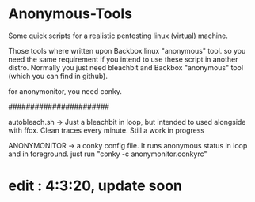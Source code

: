 # Anonymous-Tools

Some quick scripts for a realistic pentesting linux (virtual) machine.

Those tools where written upon Backbox linux "anonymous" tool. so you need the same requirement if you intend to use these script in another distro. Normally you just need bleachbit and Backbox "anonymous" tool (which you can find in github). 

for anonymonitor, you need conky.

#######################

autobleach.sh -> Just a bleachbit in loop, but intended to used alongside with ffox. Clean traces every minute. Still a work in progress


ANONYMONITOR -> a conky config file. It runs anonymous status in loop and in foreground. just run "conky -c anonymonitor.conkyrc"

# edit :  4:3:20, update soon
